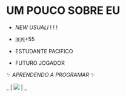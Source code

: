 # UM POUCO SOBRE EU #

* _NEW USUALI_ ! ! !

* 🇧🇷+55 

* ESTUDANTE PACIFICO 

* FUTURO JOGADOR

✨ _APRENDENDO A PROGRAMAR_ ✨

_ | <a href="https://instagram.com/seu-usuário-instagram-aqui" target="_blank"><img src="https://img.shields.io/badge/-Instagram-%23E4405F?style=for-the-badge&logo=instagram&logoColor=white" target="_blank"></a> | _
